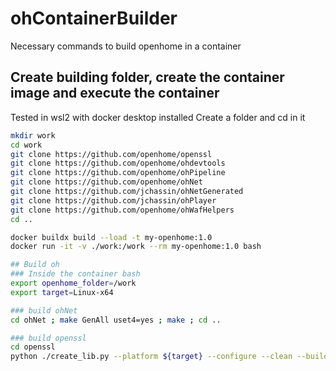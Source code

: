 # ohContainerBuilder
Necessary commands to build openhome in a container



## Create building folder, create the container image and execute the container
Tested in wsl2 with docker desktop installed
Create a folder and cd in it

```bash
mkdir work
cd work
git clone https://github.com/openhome/openssl
git clone https://github.com/openhome/ohdevtools
git clone https://github.com/openhome/ohPipeline
git clone https://github.com/openhome/ohNet
git clone https://github.com/jchassin/ohNetGenerated
git clone https://github.com/jchassin/ohPlayer
git clone https://github.com/openhome/ohWafHelpers
cd ..

docker buildx build --load -t my-openhome:1.0
docker run -it -v ./work:/work --rm my-openhome:1.0 bash

## Build oh
### Inside the container bash
export openhome_folder=/work
export target=Linux-x64

### build ohNet
cd ohNet ; make GenAll uset4=yes ; make ; cd ..

### build openssl
cd openssl
python ./create_lib.py --platform ${target} --configure --clean --build

